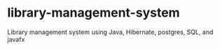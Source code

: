 # library-management-system
Library management system using Java, Hibernate, postgres, SQL, and javafx
